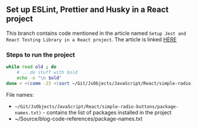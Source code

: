 ## Set up ESLint, Prettier and Husky in a React project

This branch contains code mentioned in the article named `Setup Jest and React Testing Library in a React project`. The article is linked [HERE](https://dev.to/yvad60/setup-jest-and-react-testing-library-in-a-react-project-a-step-by-step-guide-1mf0)

### Steps to run the project

```bash
while read old ; do
    # ...do stuff with $old
    echo -e "\n $old"
done < <(comm -23 <(sort ~/Git/JsObjects/JavaScript/React/simple-radio-buttons/package-names.txt)) <(sort ~/Source/blog-code-references/package-names.txt))
```

File names:

- `~/Git/JsObjects/JavaScript/React/simple-radio-buttons/package-names.txt)` - contains the list of packages installed in the project
- ~/Source/blog-code-references/package-names.txt
